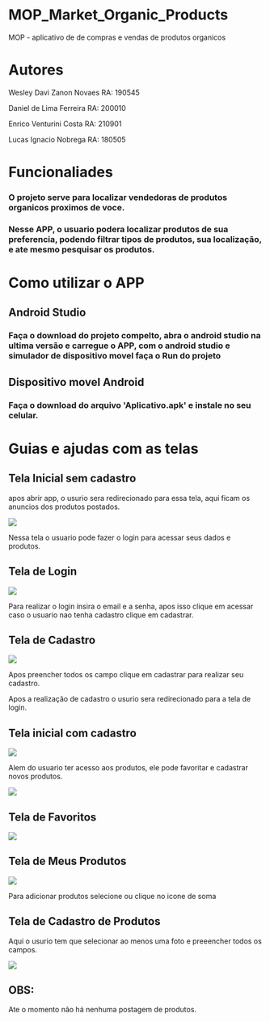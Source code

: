 
# MOP_Market_Organic_Products
MOP - aplicativo de de compras e vendas de produtos organicos

# Autores
Wesley Davi Zanon Novaes RA: 190545

Daniel de Lima Ferreira RA: 200010

Enrico Venturini Costa RA: 210901

Lucas Ignacio Nobrega RA: 180505


# Funcionaliades
### O projeto serve para localizar vendedoras de produtos organicos proximos de voce.
### Nesse APP, o usuario podera localizar produtos de sua preferencia, podendo filtrar tipos de produtos, sua localização, e ate mesmo pesquisar os produtos.


# Como utilizar o APP

## Android Studio

### Faça o download do projeto compelto, abra o android studio na ultima versão e carregue o APP, com o android studio e simulador de dispositivo movel faça o Run do projeto

## Dispositivo movel Android
### Faça o download do arquivo 'Aplicativo.apk' e instale no seu celular.



# Guias e ajudas com as telas

## Tela Inicial sem cadastro
apos abrir app, o usurio sera redirecionado para essa tela, aqui ficam os anuncios dos produtos postados.

![](https://raw.githubusercontent.com/WesleyZanon/MOP_Market_Organic_Products/master2/imagens%20git/Screenshot_20220517-182907_MOP%20App.jpg)
  
Nessa tela o usuario pode fazer o login para acessar seus dados e produtos.


## Tela de Login

![](https://raw.githubusercontent.com/WesleyZanon/MOP_Market_Organic_Products/master2/imagens%20git/Screenshot_20220517-183226_MOP%20App.jpg)

Para realizar o login insira o email e a senha, apos isso clique em acessar caso o usuario nao tenha cadastro clique em cadastrar.

## Tela de Cadastro
![](https://raw.githubusercontent.com/WesleyZanon/MOP_Market_Organic_Products/master2/imagens%20git/Screenshot_20220517-182806_MOP%20App.jpg)



Apos preencher todos os campo clique em cadastrar para realizar seu cadastro.

Apos a realização de cadastro o usurio sera redirecionado para a tela de login.

## Tela inicial com cadastro
![](https://raw.githubusercontent.com/WesleyZanon/MOP_Market_Organic_Products/master2/imagens%20git/Screenshot_20220517-182840_MOP%20App.jpg)

Alem do usuario ter acesso aos produtos, ele pode favoritar e cadastrar novos produtos.

![](https://raw.githubusercontent.com/WesleyZanon/MOP_Market_Organic_Products/master2/imagens%20git/Screenshot_20220517-185829_MOP%20App.jpg)


## Tela de Favoritos
![](https://raw.githubusercontent.com/WesleyZanon/MOP_Market_Organic_Products/master2/imagens%20git/Screenshot_20220517-183634_MOP%20App.jpg)


## Tela de Meus Produtos
![](https://raw.githubusercontent.com/WesleyZanon/MOP_Market_Organic_Products/master2/imagens%20git/Screenshot_20220517-182845_MOP%20App.jpg)

Para adicionar produtos selecione ou clique no icone de soma

## Tela de Cadastro de Produtos

Aqui o usurio tem que selecionar ao menos uma foto e preeencher todos os campos.

![](https://raw.githubusercontent.com/WesleyZanon/MOP_Market_Organic_Products/master2/imagens%20git/Screenshot_20220517-182859_MOP%20App.jpg)

## OBS:
Ate o momento não há nenhuma postagem de produtos.



